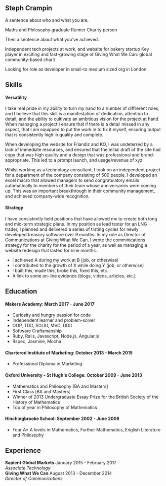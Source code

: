## Steph Crampin

A sentence about who and what you are.

Maths and Philosophy graduate
Runner
Charity person

Then a sentence about what you've achieved.

Independent tech projects at work, and website for bakery startup
Key player in exciting and fast-growing stage of Giving What We Can: global community-based charit

Looking for role as developer in small-to medium sized org in London.

## Skills

#### Versatility

I take real pride in my ability to turn my hand to a number of diffrerent roles, and I believe that this skill is a manifestation of dedication, attention to detail, and the ability to cultivate an ambitious vision for the project at hand. When managing a project I ensure that if there is a detail missed in any aspect, that I am equipped to put the work in to fix it myself, ensuring output that is consistently high in quality and complete.

When developing the website for Friandiz and KO, I was undeterred by a lack of immediate resources, and ensured that the initial draft of the site had copy that was high quality and a design that was professional and brand-appropriate. This led to a prompt launch, and usage/revenue of xyz

Whilst working as a technology consultant, I took on an independent project for a department of the company consisting of 500 people. I developed an excel macro that allowed managers to send congratulatory emails automatically to members of their team whose anniversaries were coming up. This was an important breakthrough in their community management, and achieved company-wide recognition.

#### Strategy

I have consistently held positions that have allowed me to create both long and mid-term strategic plans. In my position as lead tester for an LNG trader, I planned and delivered a series of trsting cycles for newly developed treasury software over 9 months. In my role as Director of Communications at Giving What We Can, I wrote the comminications strategy for the charity for the period of a year, as well as managing a website redesign that lasted for nine months.



- I achieved A during my work at B (job, or otherwise)
- I contributed to the growth of X while doing Y (job, or otherwise)
- I built this, made this, broke this, fixed this, etc.
- A link to some on-line evidence (blogs, videos, articles, etc.)

## Education

#### Makers Academy: March 2017 - June 2017

- Curiosity and hungry passion for code
- Independent learner and problem-solver
- OOP, TDD, SOLID, MVC, DDD
- Software Craftsmanship
- Ruby, Rails, Javascript, Node.js, Angular.js
- Rspec, Jasmine, Mocha

#### Chartered Institute of Marketing: October 2013 - March 2015

- Professional Diploma in Marketing

#### Oxford University - St Hugh's College: October 2009 - June 2013

- Mathematics and Philosophy [BA and Masters]
- First Class [BA and Masters]
- Winner of 2013 Undergraduate Essay Prize for the British Society of the History of Mathematics
- Top of year in Philosophy of Mathematics

#### Hinchingbrooke School: September 2002 - June 2009

- Four A* A levels in Mathematics, Further Mathematics, English Literature and Philosophy

## Experience

**Sapient Global Markets** January 2015 - February 2017    
*Associate Technology*  
**Giving What We Can** August 2013 - December 2014   
*Director of Communications*  
